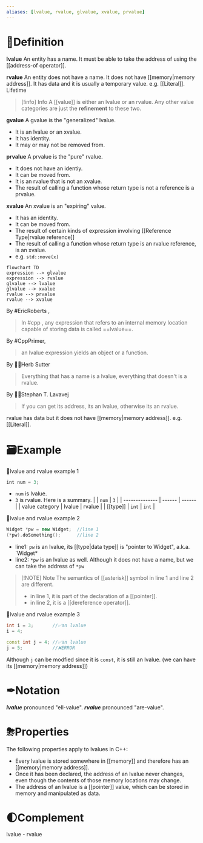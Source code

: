```yaml
---
aliases: [lvalue, rvalue, glvalue, xvalue, prvalue]
---
```


# 📝Definition
**lvalue**
An entity has a name. It must be able to take the address of using the [[address-of operator]].

**rvalue**
An entity does not have a name. It does not have [[memory|memory address]]. It has data and it is usually a temporary value. e.g. [[Literal]].
Lifetime

> [!info] Info
> A [[value]] is either an lvalue or an rvalue. Any other value categories are just the **refinement** to these two.

**gvalue**
A gvalue is the "generalized" lvalue.
- It is an lvalue or an xvalue.
- It has identity.
- It may or may not be removed from.

**prvalue**
A prvalue is the "pure" rvalue.
- It does not have an identiy.
- It can be moved from.
- It is an rvalue that is not an xvalue.
- The result of calling a function whose return type is not a reference is a prvalue.

**xvalue**
An xvalue is an "expiring" value.
- It has an identity.
- It can be moved from.
- The result of certain kinds of expression involving [[Reference Type|rvalue reference]]
- The result of calling a function whose return type is an rvalue reference, is an xvalue.
- e.g. `std::move(x)`

```mermaid
flowchart TD
expression --> glvalue
expression --> rvalue
glvalue --> lvalue
glvalue --> xvalue
rvalue --> prvalue
rvalue --> xvalue
```



By #EricRoberts , 
> In #cpp , any expression that refers to an internal memory location capable of storing data is called ==lvalue==.

By #CppPrimer, 
> an lvalue expression yields an object or a function.

By 👨‍🔬Herb Sutter
> Everything that has a name is a lvalue, everything that doesn't is a rvalue.

By 👨‍🔬Stephan T. Lavavej
> If you can get its address, its an lvalue, otherwise its an rvalue.

rvalue has data but it does not have [[memory|memory address]]. e.g. [[Literal]].


# 🗃Example
📌lvalue and rvalue example 1
```cpp
int num = 3;
```
- `num` is lvalue.
- `3` is rvalue.
Here is a summary.
|                | `num`  | `3`    |
| -------------- | ------ | ------ |
| value category | lvalue | rvalue |
| [[type]]      | `int`  | `int`  |


📌lvalue and rvalue example 2
```cpp
Widget *pw = new Widget;  //line 1
(*pw).doSomething();      //line 2
```
- line1: `pw` is an lvalue, its [[type|data type]] is "pointer to Widget", a.k.a. `Widget*
- line2: `*pw` is an lvalue as well. Although it does not have a name, but we can take the address of `*pw` 

> [!NOTE] Note
> The semantics of  [[asterisk]] symbol in line 1 and line 2 are different.
> - in line 1, it is part of the declaration of a [[pointer]].
> - in line 2, it is a [[dereference operator]].

📌lvalue and rvalue example 3
```cpp
int i = 3;       //✅an lvalue
i = 4;

const int j = 4; //✅an lvalue
j = 5;           //❌ERROR
```
Although `j` can be modfied since it is `const`, it is still an lvalue. (we can have its [[memory|memory address]])




# ✒Notation
***lvalue*** pronounced "ell-value".
***rvalue*** pronounced "are-value".
# ⛈Properties
The following properties apply to lvalues in C++:
- Every lvalue is stored somewhere in [[memory]] and therefore has an [[memory|memory address]].
- Once it has been declared, the address of an lvalue never changes, even though
the contents of those memory locations may change.
- The address of an lvalue is a [[pointer]] value, which can be stored in memory and
manipulated as data.

# 🌓Complement
lvalue - rvalue

